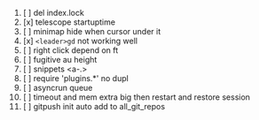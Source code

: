 1. [ ] del index.lock
2. [x] telescope startuptime
3. [ ] minimap hide when cursor under it
4. [x] `<leader>gd` not working well
5. [ ] right click depend on ft
6. [ ] fugitive au height
7. [ ] snippets <a-.>
8. [ ] require 'plugins.*' no dupl
9. [ ] asyncrun queue
10. [ ] timeout and mem extra big then restart and restore session
11. [ ] gitpush init auto add to all_git_repos
